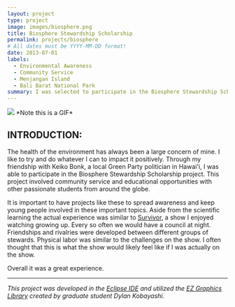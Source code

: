 ```yaml
---
layout: project
type: project
image: images/biosphere.png
title: Biosphere Stewardship Scholarship
permalink: projects/biosphere
# All dates must be YYYY-MM-DD format!
date: 2013-07-01
labels:
  - Environmental Awareness
  - Community Service
  - Menjangan Island
  - Bali Barat National Park
summary: I was selected to participate in the Biosphere Stewardship Scholarship project in Bali Barat National Park.
---
```


<img class="ui image" src="../images/slot.gif">
               *Note this is a GIF*

## INTRODUCTION:
The health of the environment has always been a large concern of mine. I like to try and do whatever I can to impact it positively. Through my friendship with Keiko Bonk, a local Green Party politician in Hawai'i, I was able to participate in the Biosphere Stewardship Scholarship project. This project involved community service and educational opportunities with other passionate students from around the globe.

It is important to have projects like these to spread awareness and keep young people involved in these important topics. Aside from the scientific learning the actual experience was similar to [Survivor](https://en.wikipedia.org/wiki/Survivor_(American_TV_series)), a show I enjoyed watching growing up. Every so often we would have a council at night. Friendships and rivalries were developed between different groups of stewards. Physical labor was similar to the challenges on the show. I often thought that this is what the show would likely feel like if I was actually on the show. 

Overall it was a great experience.

***************************************************************************************

*This project was developed in the [Eclipse IDE](https://www.eclipse.org/) and utilized the [EZ Graphics Library](http://www2.hawaii.edu/~dylank/ics111/) created by graduate student Dylan Kobayashi.*


